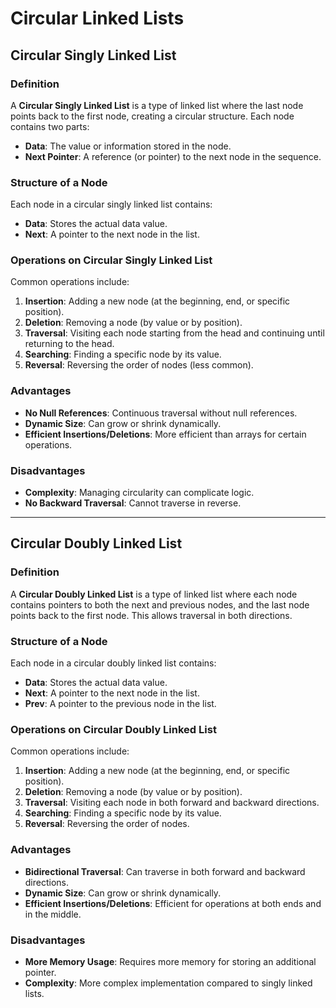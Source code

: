 # Circular Linked Lists

## Circular Singly Linked List

### Definition
A **Circular Singly Linked List** is a type of linked list where the last node points back to the first node, creating a circular structure. Each node contains two parts:

- **Data**: The value or information stored in the node.
- **Next Pointer**: A reference (or pointer) to the next node in the sequence.

### Structure of a Node
Each node in a circular singly linked list contains:
- **Data**: Stores the actual data value.
- **Next**: A pointer to the next node in the list.

### Operations on Circular Singly Linked List
Common operations include:
1. **Insertion**: Adding a new node (at the beginning, end, or specific position).
2. **Deletion**: Removing a node (by value or by position).
3. **Traversal**: Visiting each node starting from the head and continuing until returning to the head.
4. **Searching**: Finding a specific node by its value.
5. **Reversal**: Reversing the order of nodes (less common).

### Advantages
- **No Null References**: Continuous traversal without null references.
- **Dynamic Size**: Can grow or shrink dynamically.
- **Efficient Insertions/Deletions**: More efficient than arrays for certain operations.

### Disadvantages
- **Complexity**: Managing circularity can complicate logic.
- **No Backward Traversal**: Cannot traverse in reverse.

---

## Circular Doubly Linked List

### Definition
A **Circular Doubly Linked List** is a type of linked list where each node contains pointers to both the next and previous nodes, and the last node points back to the first node. This allows traversal in both directions.

### Structure of a Node
Each node in a circular doubly linked list contains:
- **Data**: Stores the actual data value.
- **Next**: A pointer to the next node in the list.
- **Prev**: A pointer to the previous node in the list.

### Operations on Circular Doubly Linked List
Common operations include:
1. **Insertion**: Adding a new node (at the beginning, end, or specific position).
2. **Deletion**: Removing a node (by value or by position).
3. **Traversal**: Visiting each node in both forward and backward directions.
4. **Searching**: Finding a specific node by its value.
5. **Reversal**: Reversing the order of nodes.

### Advantages
- **Bidirectional Traversal**: Can traverse in both forward and backward directions.
- **Dynamic Size**: Can grow or shrink dynamically.
- **Efficient Insertions/Deletions**: Efficient for operations at both ends and in the middle.

### Disadvantages
- **More Memory Usage**: Requires more memory for storing an additional pointer.
- **Complexity**: More complex implementation compared to singly linked lists.
